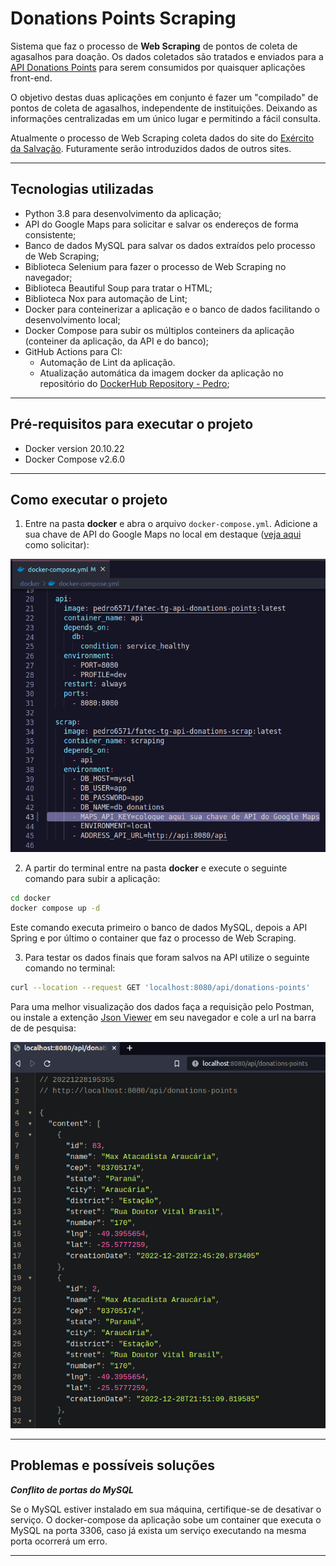 # Donations Points Scraping

Sistema que faz o processo de **Web Scraping** de pontos de coleta de agasalhos para doação. Os dados coletados são tratados e enviados para a [API Donations Points](https://github.com/PedroHPAlmeida/fatec-tg-api-donations-points) para serem consumidos por quaisquer aplicações front-end.

O objetivo destas duas aplicações em conjunto é fazer um "compilado" de pontos de coleta de agasalhos, independente de instituições. Deixando as informações centralizadas em um único lugar e permitindo a fácil consulta.

Atualmente o processo de Web Scraping coleta dados do site do [Exército da Salvação](https://www.exercitodoacoes.org.br/doacoes/pontos-de-coleta/). Futuramente serão introduzidos dados de outros sites.

______
## Tecnologias utilizadas

* Python 3.8 para desenvolvimento da aplicação;
* API do Google Maps para solicitar e salvar os endereços de forma consistente;
* Banco de dados MySQL para salvar os dados extraídos pelo processo de Web Scraping;
* Biblioteca Selenium para fazer o processo de Web Scraping no navegador;
* Biblioteca Beautiful Soup para tratar o HTML;
* Biblioteca Nox para automação de Lint;
* Docker para conteinerizar a aplicação e o banco de dados facilitando o desenvolvimento local;
* Docker Compose para subir os múltiplos conteiners da aplicação (conteiner da aplicação, da API e do banco);
* GitHub Actions para CI:
    - Automação de Lint da aplicação.
    - Atualização automática da imagem docker da aplicação no repositório do [DockerHub Repository - Pedro](https://hub.docker.com/repository/docker/pedro6571/fatec-tg-api-donations-scrap);

______
## Pré-requisitos para executar o projeto

* Docker version 20.10.22
* Docker Compose v2.6.0

______
## Como executar o projeto

1. Entre na pasta **docker** e abra o arquivo ```docker-compose.yml```. Adicione a sua chave de API do Google Maps no local em destaque ([veja aqui](https://developers.google.com/maps/documentation/javascript/get-api-key) como solicitar):

<div align="center">

![Maps API Key](img/compose.png)

</div>

2. A partir do terminal entre na pasta **docker** e execute o seguinte comando para subir a aplicação:

```bash
cd docker
docker compose up -d
```

Este comando executa primeiro o banco de dados MySQL, depois a API Spring e por último o container que faz o processo de Web Scraping.

3. Para testar os dados finais que foram salvos na API utilize o seguinte comando no terminal:

```bash
curl --location --request GET 'localhost:8080/api/donations-points'
```

Para uma melhor visualização dos dados faça a requisição pelo Postman, ou instale a extenção [Json Viewer](https://chrome.google.com/webstore/detail/json-viewer/gbmdgpbipfallnflgajpaliibnhdgobh) em seu navegador e cole a url na barra de de pesquisa:

<div align="center">

![Resultado da requisição](img/result.png)

</div>

______
## Problemas e possíveis soluções

***Conflito de portas do MySQL***

Se o MySQL estiver instalado em sua máquina, certifique-se de desativar o serviço. O docker-compose da aplicação sobe um container que executa o MySQL na porta 3306, caso já exista um serviço executando na mesma porta ocorrerá um erro.
______
